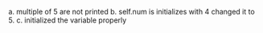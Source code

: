 a. multiple of 5 are not printed
b. self.num is initializes with 4 changed it to 5.
c. initialized the variable properly